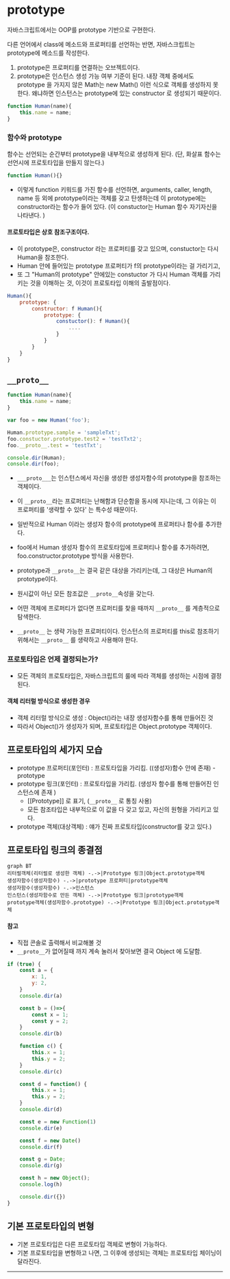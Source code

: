 # prototype

자바스크립트에서는 OOP를 prototype 기반으로 구현한다.

다른 언어에서 class에 메소드와 프로퍼티를 선언하는 반면, 자바스크립트는 prototype에 메소드를 작성한다.



1. prototype은 프로퍼티를 연결하는 오브젝트이다. 
2. prototype은 인스턴스 생성 가능 여부 기준이 된다. 
   내장 객체 중에서도 prototype 을 가지지 않은 Math는 new Math() 이런 식으로 객체를 생성하지 못한다. 
   왜냐하면 인스턴스는 prototype에 있는 constructor 로 생성되기 때문이다. 



```javascript
function Human(name){
    this.name = name;
}
```



### 함수와 prototype

함수는 선언되는 순간부터 prototype을 내부적으로 생성하게 된다. 
(단, 화살표 함수는 선언시에 프로토타입을 만들지 않는다.)

```javascript
function Human(){}
```

- 이렇게 function 키워드를 가진 함수를 선언하면, arguments, caller, length, name 등 외에 prototype이라는 객체를 갖고 탄생하는데 이 prototype에는constructor라는 함수가 들어 있다. (이 constuctor는 Human 함수 자기자신을 나타낸다. )



#### 프로토타입은 상호 참조구조이다.

- 이 prototype은,  constructor 라는 프로퍼티를 갖고 있으며, constuctor는 다시 Human을 참조한다. 
-  Human 안에 들어있는 prototype 프로퍼티가 f의 prototype이라는 걸 가리기고, 
- 또 그 "Human의 prototype" 안에있는 constuctor 가 다시 Human 객체를 가리키는 것을 이해하는 것, 이것이 프로토타입 이해의 출발점이다. 

```javascript
Human(){
    prototype: {
        constructor: f Human(){
            prototype: {
                constuctor(): f Human(){
                    ....
                }
            }
        }
    }
}
```





## `__proto__`

```javascript
function Human(name){
    this.name = name;
}

var foo = new Human('foo');

Human.prototype.sample = 'sampleTxt';
foo.constuctor.prototype.test2 = 'testTxt2';
foo.__proto__.test = 'testTxt';

console.dir(Human);
console.dir(foo);
```

- `___proto___`는 인스턴스에서 자신을 생성한 생성자함수의 prototype을 참조하는 객체이다. 
- 이 `__proto__`라는 프로퍼티는 난해함과 단순함을 동시에 지니는데, 그 이유는 이 프로퍼티를 '생략할 수 있다' 는 특수성 때문이다. 



- 일반적으로 Human 이라는 생성자 함수의 prototype에 프로퍼티나 함수를 추가한다. 
- foo에서 Human 생성자 함수의 프로토타입에 프로퍼티나 함수를 추가하려면, foo.constructor.prototype 방식을 사용한다.
- prototype과 `__proto__`는 결국 같은 대상을 가리키는데, 그 대상은 Human의 prototype이다.
- 원시값이 아닌 모든 참조값은 `__proto__`속성을 갖는다.
- 어떤 객체에 프로퍼티가 없다면 프로퍼티를 찾을 때까지  `__proto__` 를 계층적으로 탐색한다.
-  `__proto__` 는 생략 가능한 프로퍼티이다. 인스턴스의 프로퍼티를 this로 참조하기 위해서는  `__proto__` 를 생략하고 사용해야 한다. 



 







### 프로토타입은 언제 결정되는가?

- 모든 객체의 프로토타입은, 자바스크립트의 룰에 따라 객체를 생성하는 시점에 결정된다. 



#### 객체 리터럴 방식으로 생성한 경우 

- 객체 리터럴 방식으로 생성 : Object()라는 내장 생성자함수를 통해 만들어진 것
- 따라서  Object()가 생성자가 되며, 프로토타입은 Object.prototype 객체이다. 



## 프로토타입의 세가지 모습

- prototype 프로퍼티(포인터) :  프로토타입을 가리킴. ((생성자)함수 안에 존재) - prototype
- prototype 링크(포인터) : 프로토타입을 가리킴. (생성자 함수를 통해 만들어진 인스턴스에 존재 ) 
  - [[Prototype]] 로 표기, (`__proto__` 로 통칭 사용)
  - 모든 참조타입은 내부적으로 이 값을 다 갖고 있고, 자신의 원형을 가리키고 있다.
- prototype 객체(대상객체) : 얘가 진짜 프로토타입(constructor를 갖고 있다.)



## 프로토타입 링크의 종결점

```mermaid
graph BT
리터럴객체(리터럴로 생성한 객체) -.->|Prototype 링크|Object.prototype객체
생성자함수(생성자함수) -.->|prototype 프로퍼티|prototype객체
생성자함수(생성자함수) -.->인스턴스
인스턴스(생성자함수로 만든 객체) -.->|Prototype 링크|prototype객체
prototype객체(생성자함수.prototype) -.->|Prototype 링크|Object.prototype객체
```



#### 참고 

- 직접 콘솔로 출력해서 비교해볼 것
- `__proto__`가 없어질때 까지 계속 눌러서 찾아보면 결국 Object 에 도달함.

```javascript
if (true) {
    const a = {
        x: 1,
        y: 2,
    }
    console.dir(a)

    const b = ()=>{
        const x = 1;
        const y = 2;
    }
    console.dir(b)

    function c() {
        this.x = 1;
        this.y = 2;
    }
    console.dir(c)

    const d = function() {
        this.x = 1;
        this.y = 2;
    }
    console.dir(d)

    const e = new Function(1)
    console.dir(e)

    const f = new Date()
    console.dir(f)

    const g = Date;
    console.dir(g)

    const h = new Object();
    console.log(h)

    console.dir({})
}
```





## 기본 프로토타입의 변형

- 기본 프로토타입은 다른 프로토타입 객체로 변형이 가능하다. 
- 기본 프로토타입을 변형하고 나면, 그 이후에 생성되는 객체는 프로토타입 체이닝이 달라진다. 



---



